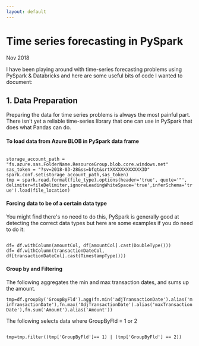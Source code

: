 ```yaml
---
layout: default
---
```


# Time series forecasting in PySpark

Nov 2018

I have been playing around with time-series forecasting problems using PySpark & Databricks and here are some useful bits of code I wanted to document:

## 1. Data Preparation

Preparing the data for time series problems is always the most painful part. There isn't yet a reliable time-series library that one can use in PySpark that does what Pandas can do.

#### To load data from Azure BLOB in PySpark data frame

<code>
storage_account_path = "fs.azure.sas.FolderName.ResourceGroup.blob.core.windows.net"
sas_token = "?sv=2018-03-28&ss=bfqt&srtXXXXXXXXXXXX3D"
spark.conf.set(storage_account_path,sas_token)
tmp = spark.read.format(file_type).options(header='true', quote='"', delimiter=fileDelimiter,ignoreLeadingWhiteSpace='true',inferSchema='true').load(file_location)</code>

#### Forcing data to be of a certain data type

You might find there's no need to do this, PySpark is generally good at detecting the correct data types but here are some examples if you do need to do it:

<code>
df= df.withColumn(amountCol, df[amountCol].cast(DoubleType()))
df= df.withColumn(transactionDateCol, df[transactionDateCol].cast(TimestampType()))
</code>

#### Group by and Filtering

The following aggregates the min and max transaction dates, and sums up the amount.

<code>tmp=df.groupBy('GroupByFld').agg(fn.min('adjTransactionDate').alias('minTransactionDate'),fn.max('AdjTransactionDate').alias('maxTransactionDate'),fn.sum('Amount').alias('Amount'))
</code>

The following selects data where GroupByFld = 1 or 2

<code>
tmp=tmp.filter((tmp['GroupByFld']== 1) | (tmp['GroupByFld'] == 2))
</code>